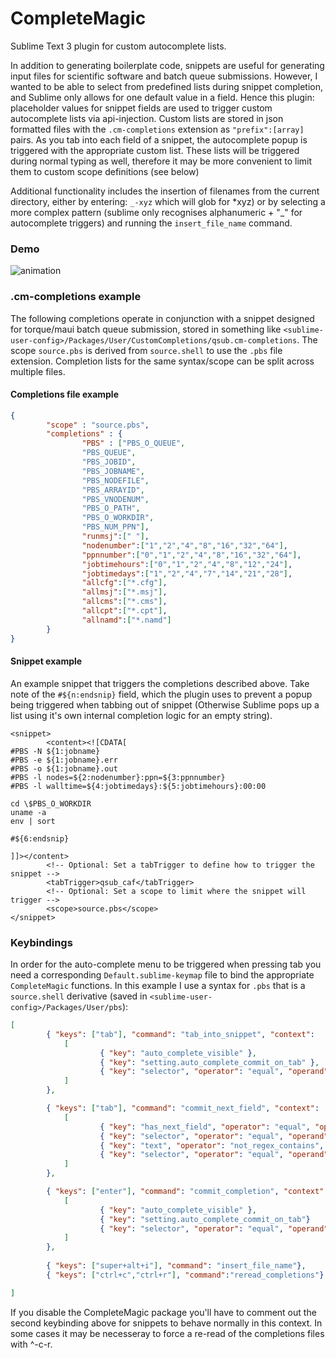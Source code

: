 # CompleteMagic

Sublime Text 3 plugin for custom autocomplete lists. 

In addition to generating boilerplate code, snippets are useful for generating input files for scientific software and batch queue submissions. However, I wanted to be able to select from predefined lists during snippet completion, and Sublime only allows for one default value in a field. Hence this plugin: placeholder values for snippet fields are used to trigger custom autocomplete lists via api-injection. Custom lists are stored in json formatted files with the `.cm-completions` extension as `"prefix":[array]` pairs. As you tab into each field of a snippet, the autocomplete popup is triggered with the appropriate custom list. These lists will be triggered during normal typing as well, therefore it may be more convenient to limit them to custom scope definitions (see below)

Additional functionality includes the insertion of filenames from the current directory, either by entering: `_-xyz` which will glob for \*xyz) or by selecting a more complex pattern (sublime only recognises alphanumeric + "_" for autocomplete triggers) and running the `insert_file_name` command.

### Demo

![animation](https://github.com/gawells/demos/blob/master/complM-demo1.gif)

### .cm-completions example
The following completions operate in conjunction with a snippet designed for torque/maui batch queue submission, stored in something like `<sublime-user-config>/Packages/User/CustomCompletions/qsub.cm-completions`. The scope `source.pbs` is derived from `source.shell` to use the `.pbs` file extension. Completion lists for the same syntax/scope can be split across multiple files.

#### Completions file example
```json
{
        "scope" : "source.pbs",
        "completions" : {
                "PBS" : ["PBS_O_QUEUE",
                "PBS_QUEUE",
                "PBS_JOBID",
                "PBS_JOBNAME",
                "PBS_NODEFILE",
                "PBS_ARRAYID",
                "PBS_VNODENUM",
                "PBS_O_PATH",
                "PBS_O_WORKDIR",
                "PBS_NUM_PPN"],
                "runmsj":[" "],
                "nodenumber":["1","2","4","8","16","32","64"],
                "ppnnumber":["0","1","2","4","8","16","32","64"],
                "jobtimehours":["0","1","2","4","8","12","24"],
                "jobtimedays":["1","2","4","7","14","21","28"],
                "allcfg":["*.cfg"],
                "allmsj":["*.msj"],
                "allcms":["*.cms"],
                "allcpt":["*.cpt"],
                "allnamd":["*.namd"]
        }
}


```

#### Snippet example
An example snippet that triggers the completions described above. Take note of the `#${n:endsnip}` field, which the plugin uses to prevent a popup being triggered when tabbing out of snippet (Otherwise Sublime pops up a list using it's own internal completion logic for an empty string).
```
<snippet>
        <content><![CDATA[
#PBS -N ${1:jobname}
#PBS -e ${1:jobname}.err
#PBS -o ${1:jobname}.out
#PBS -l nodes=${2:nodenumber}:ppn=${3:ppnnumber}
#PBS -l walltime=${4:jobtimedays}:${5:jobtimehours}:00:00

cd \$PBS_O_WORKDIR
uname -a
env | sort

#${6:endsnip}

]]></content>
        <!-- Optional: Set a tabTrigger to define how to trigger the snippet -->
        <tabTrigger>qsub_caf</tabTrigger>
        <!-- Optional: Set a scope to limit where the snippet will trigger -->
        <scope>source.pbs</scope>
</snippet>
```

### Keybindings
In order for the auto-complete menu to be triggered when pressing tab you need a corresponding `Default.sublime-keymap` file to bind the appropriate `CompleteMagic` functions. In this example I use a syntax for `.pbs` that is a `source.shell` derivative (saved in `<sublime-user-config>/Packages/User/pbs`):
```json
[                                                                                                                                                  
        { "keys": ["tab"], "command": "tab_into_snippet", "context":
            [
                    { "key": "auto_complete_visible" },
                    { "key": "setting.auto_complete_commit_on_tab" },
                    { "key": "selector", "operator": "equal", "operand": "source.pbs"}
            ]
        },

        { "keys": ["tab"], "command": "commit_next_field", "context":
            [
                    { "key": "has_next_field", "operator": "equal", "operand": true },
                    { "key": "selector", "operator": "equal", "operand": "source.pbs"},
                    { "key": "text", "operator": "not_regex_contains", "operand": "endsnip"},
                    { "key": "selector", "operator": "equal", "operand": "source.pbs"}
            ]
        },

        { "keys": ["enter"], "command": "commit_completion", "context":
            [
                    { "key": "auto_complete_visible" },
                    { "key": "setting.auto_complete_commit_on_tab"}
                    { "key": "selector", "operator": "equal", "operand": "source.pbs"}
            ]
        },
        
        { "keys": ["super+alt+i"], "command": "insert_file_name"},
        { "keys": ["ctrl+c","ctrl+r"], "command":"reread_completions"} 

]

```
If you disable the CompleteMagic package you'll have to comment out the second keybinding above for snippets to behave normally in this context. In some cases it may be necesseray to force a re-read of the completions files with ^-c-r.


